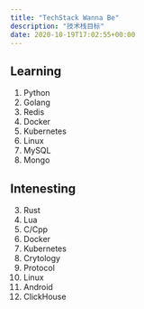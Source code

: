 ```yaml
---
title: "TechStack Wanna Be"
description: "技术栈目标"
date: 2020-10-19T17:02:55+00:00
---
```


## Learning

1. Python
2. Golang
3. Redis
4. Docker
5. Kubernetes
6. Linux
7. MySQL
8. Mongo

## Intenesting

3. Rust
3. Lua
5. C/Cpp
1. Docker
2. Kubernetes
3. Crytology
4. Protocol
5. Linux
6. Android
7. ClickHouse

